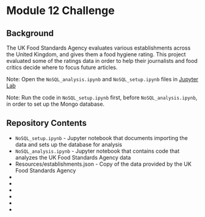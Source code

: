 # Module 12 Challenge

## Background
The UK Food Standards Agency evaluates various establishments across the United Kingdom, and gives them a food hygiene rating. This project evaluated some of the ratings data in order to help their journalists and food critics decide where to focus future articles.

Note: Open the `NoSQL_analysis.ipynb` and `NoSQL_setup.ipynb` files in [Jupyter Lab](https://jupyter.org/)

Note: Run the code in `NoSQL_setup.ipynb` first, before `NoSQL_analysis.ipynb`, in order to set up the Mongo database.

## Repository Contents
- `NoSQL_setup.ipynb` - Jupyter notebook that documents importing the data and sets up the database for analysis
- `NoSQL_analysis.ipynb` - Jupyter notebook that contains code that analyzes the UK Food Standards Agency data
- Resources/establishments.json - Copy of the data provided by the UK Food Standards Agency
- 
- 
- 
- 
- 
- 
